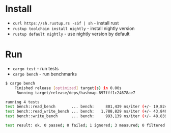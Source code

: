 # Install

* `curl https://sh.rustup.rs -sSf | sh` - install rust
*  `rustup toolchain install nightly`  - install nightly version
* `rustup default nightly` - use nightly version by default

# Run

* `cargo test`  - run tests
* `cargo bench` - run benchmarks

```bash
$ cargo bench
    Finished release [optimized] target(s) in 0.00s
     Running target/release/deps/hashmap-897fff1c24678ae7

running 4 tests
test bench::read_bench       ... bench:     801,439 ns/iter (+/- 19,824)
test bench::read_write_bench ... bench:   1,788,829 ns/iter (+/- 43,840)
test bench::write_bench      ... bench:     993,139 ns/iter (+/- 48,839)

test result: ok. 0 passed; 0 failed; 1 ignored; 3 measured; 0 filtered out
```